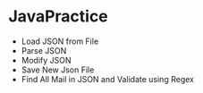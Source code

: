 # JavaPractice

- Load JSON from File
- Parse JSON
- Modify JSON
- Save New Json File
- Find All Mail in JSON and Validate using Regex
